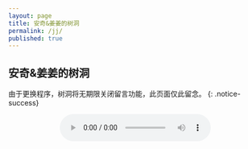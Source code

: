 ```yaml
---
layout: page
title: 安奇&姜姜的树洞
permalink: /jj/
published: true
---
```



## 安奇&姜姜的树洞

由于更换程序，树洞将无期限关闭留言功能，此页面仅此留念。
{: .notice-success}

<p style="text-align: center;"><audio src="https://music.163.com/song/media/outer/url?id=5392945.mp3" preload="preload" controls="controls"></audio></p>

<p style="text-align: center;"><span id="runtime_span"></span>
<script type="text/javascript">function show_runtime(){window.setTimeout("show_runtime()",1000);X=new 
Date("04/30/2019 17:48:00");
Y=new Date();T=(Y.getTime()-X.getTime());M=24*60*60*1000;
a=T/M;A=Math.floor(a);b=(a-A)*24;B=Math.floor(b);c=(b-B)*60;C=Math.floor((b-B)*60);D=Math.floor((c-C)*60);
runtime_span.innerHTML="认识姜姜的第: "+A+"天"+B+"小时"+C+"分"+D+"秒"}show_runtime();</script></p>
